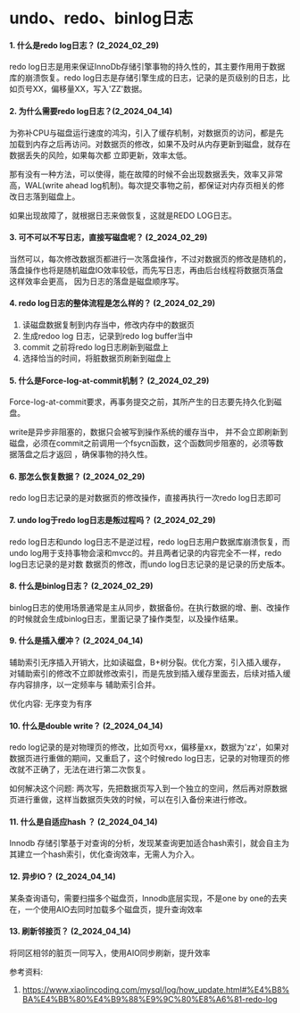 # undo、redo、binlog日志

#### 1. 什么是redo log日志？ (2_2024_02_29)
redo log日志是用来保证InnoDb存储引擎事物的持久性的，其主要作用用于数据库的崩溃恢复。redo log日志是存储引擎生成的日志，记录的是页级别的日志，比如页号XX，偏移量XX，写入'ZZ'数据。




#### 2. 为什么需要redo log日志？(2_2024_04_14)
为弥补CPU与磁盘运行速度的鸿沟，引入了缓存机制，对数据页的访问，都是先加载到内存之后再访问。对数据页的修改，如果不及时从内存更新到磁盘，就存在数据丢失的风险，如果每次都
立即更新，效率太低。

那有没有一种方法，可以使得，能在故障的时候不会出现数据丢失，效率又非常高，WAL(write ahead log机制)。每次提交事物之前，都保证对内存页相关的修改日志落到磁盘上。

如果出现故障了，就根据日志来做恢复，这就是REDO LOG日志。



#### 3. 可不可以不写日志，直接写磁盘呢？ (2_2024_02_29)
当然可以，每次修改数据页都进行一次落盘操作，不过对数据页的修改是随机的，落盘操作也将是随机磁盘IO效率较低，而先写日志，再由后台线程将数据页落盘这样效率会更高，
因为日志的落盘是磁盘顺序写。

#### 4. redo log日志的整体流程是怎么样的？ (2_2024_02_29)
1. 读磁盘数据复制到内存当中，修改内存中的数据页
2. 生成redoo log 日志，记录到redo log buffer当中
3. commit 之前将redo log日志刷新到磁盘上
4. 选择恰当的时间，将脏数据页刷新到磁盘上

#### 5. 什么是Force-log-at-commit机制？  (2_2024_02_29)
Force-log-at-commit要求，再事务提交之前，其所产生的日志要先持久化到磁盘。

write是异步非阻塞的，数据只会被写到操作系统的缓存当中， 并不会立即刷新到磁盘，必须在commit之前调用一个fsycn函数，这个函数同步阻塞的，必须等数据落盘之后才返回
，确保事物的持久性。

#### 6. 那怎么恢复数据？ (2_2024_02_29)
redo log日志记录的是对数据页的修改操作，直接再执行一次redo log日志即可

#### 7. undo log于redo log日志是叛过程吗？ (2_2024_02_29)
redo log日志和undo log日志不是逆过程，redo log日志用户数据库崩溃恢复，而undo log用于支持事物会滚和mvcc的。并且两者记录的内容完全不一样，redo log日志记录的是对数
数据页的修改，而undo log日志记录的是记录的历史版本。

#### 8. 什么是binlog日志？  (2_2024_02_29)
binlog日志的使用场景通常是主从同步，数据备份。在执行数据的增、删、改操作的时候就会生成binlog日志，里面记录了操作类型，以及操作结果。


#### 9. 什么是插入缓冲？  (2_2024_04_14)
辅助索引无序插入开销大，比如读磁盘，B+树分裂。优化方案，引入插入缓存，对辅助索引的修改不立即就修改索引，而是先放到插入缓存里面去，后续对插入缓存内容排序，以一定频率与
辅助索引合并。

优化内容: 无序变为有序

#### 10. 什么是double write？ (2_2024_04_14)
redo log记录的是对物理页的修改，比如页号xx，偏移量xx，数据为'zz'，如果对数据页进行重做的期间，又重启了，这个时候redo log日志，记录的对物理页的修改就不正确了，无法在进行第二次恢复。

如何解决这个问题: 两次写，先把数据页写入到一个独立的空间，然后再对原数据页进行重做，这样当数据页失效的时候，可以在引入备份来进行修改。

#### 11. 什么是自适应hash ？  (2_2024_04_14)
Innodb 存储引擎基于对查询的分析，发现某查询更加适合hash索引，就会自主为其建立一个hash索引，优化查询效率，无需人为介入。

#### 12. 异步IO？  (2_2024_04_14)
某条查询语句，需要扫描多个磁盘页，Innodb底层实现，不是one by one的去夹在，一个使用AIO去同时加载多个磁盘页，提升查询效率

#### 13. 刷新邻接页？  (2_2024_04_14)
将同区相邻的脏页一同写入，使用AIO同步刷新，提升效率







参考资料:
1. https://www.xiaolincoding.com/mysql/log/how_update.html#%E4%B8%BA%E4%BB%80%E4%B9%88%E9%9C%80%E8%A6%81-redo-log
